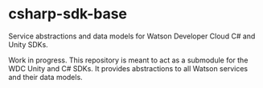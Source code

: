 # csharp-sdk-base
Service abstractions and data models for Watson Developer Cloud C# and Unity SDKs. 

Work in progress. This repository is meant to act as a submodule for the WDC Unity and C# SDKs. It provides abstractions to all Watson services and their data models.
